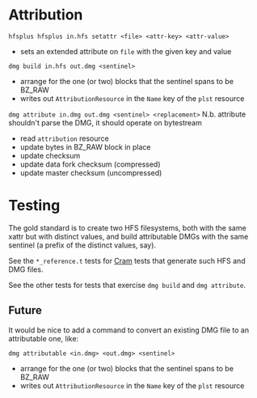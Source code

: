 # Attribution

`hfsplus hfsplus in.hfs setattr <file> <attr-key> <attr-value>`
- sets an extended attribute on `file` with the given key and value

`dmg build in.hfs out.dmg <sentinel>`
- arrange for the one (or two) blocks that the sentinel spans to be BZ_RAW
- writes out `AttributionResource` in the `Name` key of the `plst` resource

`dmg attribute in.dmg out.dmg <sentinel> <replacement>`
N.b. attribute shouldn't parse the DMG, it should operate on bytestream
- read `attribution` resource
- update bytes in BZ_RAW block in place
- update <blkx> checksum
- update data fork checksum (compressed)
- update master checksum (uncompressed)

# Testing

The gold standard is to create two HFS filesystems, both with the same
xattr but with distinct values, and build attributable DMGs with the
same sentinel (a prefix of the distinct values, say).

See the `*_reference.t` tests for [Cram](https://pypi.org/project/cram/)
tests that generate such HFS and DMG files.

See the other tests for tests that exercise `dmg build` and `dmg
attribute`.

## Future

It would be nice to add a command to convert an existing DMG file to
an attributable one, like:

`dmg attributable <in.dmg> <out.dmg> <sentinel>`
- arrange for the one (or two) blocks that the sentinel spans to be BZ_RAW
- writes out `AttributionResource` in the `Name` key of the `plst` resource
